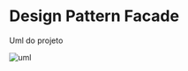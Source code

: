 # Design Pattern Facade
Uml do projeto

![uml](https://cdn.discordapp.com/attachments/901303352883822635/1046769942541893642/image.png)


